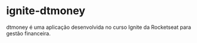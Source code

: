 # ignite-dtmoney
dtmoney é uma aplicação desenvolvida no curso Ignite da Rocketseat para gestão financeira. 

